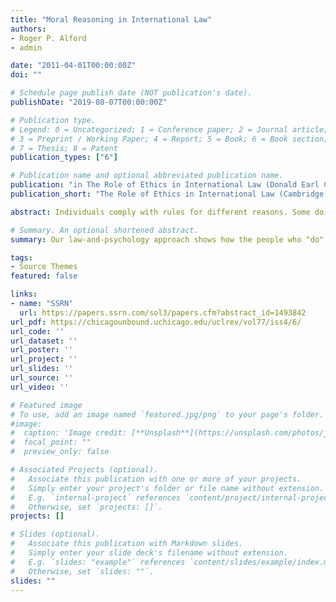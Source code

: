 ```yaml
---
title: "Moral Reasoning in International Law"
authors:
- Roger P. Alford
- admin

date: "2011-04-01T00:00:00Z"
doi: ""

# Schedule page publish date (NOT publication's date).
publishDate: "2019-08-07T00:00:00Z"

# Publication type.
# Legend: 0 = Uncategorized; 1 = Conference paper; 2 = Journal article;
# 3 = Preprint / Working Paper; 4 = Report; 5 = Book; 6 = Book section;
# 7 = Thesis; 8 = Patent
publication_types: ["6"]

# Publication name and optional abbreviated publication name.
publication: "in The Role of Ethics in International Law (Donald Earl Childress, ed., Cambridge University Press 2011)"
publication_short: "The Role of Ethics in International Law (Cambridge 2011)"

abstract: Individuals comply with rules for different reasons. Some do so out of fear of punishment, others out of respect for social order, while still others out of a perception that a norm has intrinsic moral force. States, acting through human agents, likewise differ in the reasons they comply with international norms. State compliance with such norms may be motivated by a desire to avoid sanctions, obedience to authority, utilitarian compliance, socialization, reputational concerns, or norm internalization. Traditional accounts of international law compliance have focused on one or another of these motivations to the exclusion of others, thus failing to present the whole picture. We challenge these traditional accounts and instead present a “moral reasoning” theory that seeks a wider understanding of the reasons states comply. We focus less on traditional debates in international law largely because our theory better accounts for how people make and carry out international-law compliance decisions in real life. Moral reasoning is how people give reasons or arguments in the context of moral judgment. In turn, moral judgment is the cognitive process that people use to choose between inconsistent interests, values claims, and norms – where the inconsistency means the person is pulled toward opposite behaviors. These decisions are “moral” because they involve the ordering of self- and other-regarding interests. Our law-and-psychology focus tries to show how human agents who “do” international law conceive of their relationship with specific norms, with each other, and with the structure of international society. Scholars have largely bracketed reasoning by agents acting on the state’s behalf – surprisingly, even in the constructivist project. We attempt to fill that gap with a law-and-psychology approach that follows an emerging scholarly agenda in understanding the psychological bases of motivation to obey norms and the law. As we show in Part II, existing scholarly explanations for state compliance with international law emphasize one motivating logic over all others – for example, instrumental over normative thinking. But a realistic model of how political actors respond to international norms would situate the compliance motive within multiple motivational logics. Our argument proceeds like this. In Part II, we describe existing compliance theories and explain how these theories fail to tell the whole story. In Part III, we explain Kohlberg’s theories and argue that, as applied in international law, they fill this gap. Assuming that successful political actors have progressed through the stages of Kohlberg’s theory, they will have a plethora of rhetorical options to choose from. In justifying compliance or noncompliance, actors’ choice of a given rhetorical strategy – for example, “ethical” over instrumental language, or vice versa – will depend on moral atmosphere: the audience’s predominant reasoning stage (an empirical question) and the actor’s relationship with the audience. Finally, in Part IV, we consider this thickly descriptive theory in the context of case studies about contemporary moral dilemmas in international law.

# Summary. An optional shortened abstract.
summary: Our law-and-psychology approach shows how the people who "do" international law use rhetroical strategies for compliance decisions.

tags:
- Source Themes
featured: false

links:
- name: "SSRN"
  url: https://papers.ssrn.com/sol3/papers.cfm?abstract_id=1493842
url_pdf: https://chicagounbound.uchicago.edu/uclrev/vol77/iss4/6/
url_code: ''
url_dataset: ''
url_poster: ''
url_project: ''
url_slides: ''
url_source: ''
url_video: ''

# Featured image
# To use, add an image named `featured.jpg/png` to your page's folder. 
#image:
#  caption: 'Image credit: [**Unsplash**](https://unsplash.com/photos/jdD8gXaTZsc)'
#  focal_point: ""
#  preview_only: false

# Associated Projects (optional).
#   Associate this publication with one or more of your projects.
#   Simply enter your project's folder or file name without extension.
#   E.g. `internal-project` references `content/project/internal-project/index.md`.
#   Otherwise, set `projects: []`.
projects: []

# Slides (optional).
#   Associate this publication with Markdown slides.
#   Simply enter your slide deck's filename without extension.
#   E.g. `slides: "example"` references `content/slides/example/index.md`.
#   Otherwise, set `slides: ""`.
slides: ""
---
```

